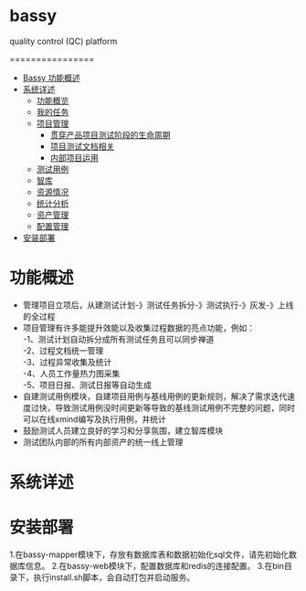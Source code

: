 # bassy
quality control (QC) platform

================


<!-- MarkdownTOC -->

- [Bassy 功能概述](#功能概述)  
- [系统详述](#系统详述)
    - [功能概览](#功能概览)
    - [我的任务](#我的任务)
    - [项目管理](#项目管理)
        - [贯穿产品项目测试阶段的生命周期](#vera-系统高可用)
        - [项目测试文档相关](#项目测试文档相关)
        - [内部项目运用](#内部项目运用)
    - [测试用例](#测试用例)
    - [智库](#智库)
    - [资源情况](#资源情况)
    - [统计分析](#统计分析)
    - [资产管理](#资产管理)
    - [配置管理](#配置管理)
- [安装部署](#安装部署) 
<!-- /MarkdownTOC -->

<h1 name="功能概述">功能概述</h1>


- 管理项目立项后，从建测试计划-》测试任务拆分-》测试执行-》灰发-》上线的全过程
- 项目管理有许多能提升效能以及收集过程数据的亮点功能，例如：  
      -1、测试计划自动拆分成所有测试任务且可以同步禅道  
      -2、过程文档统一管理  
      -3、过程异常收集及统计  
      -4、人员工作量热力图采集  
      -5、项目日报、测试日报等自动生成
- 自建测试用例模块，自建项目用例与基线用例的更新规则，解决了需求迭代速度过快，导致测试用例没时间更新等导致的基线测试用例不完整的问题，同时可以在线xmind编写及执行用例，并统计
- 鼓励测试人员建立良好的学习和分享氛围，建立智库模块
- 测试团队内部的所有内部资产的统一线上管理
<h1 name="系统详述">系统详述</h1>

<h1 name="安装部署">安装部署</h1>
1.在bassy-mapper模块下，存放有数据库表和数据初始化sql文件，请先初始化数据库信息。  
2.在bassy-web模块下，配置数据库和redis的连接配置。  
3.在bin目录下，执行install.sh脚本，会自动打包并启动服务。

